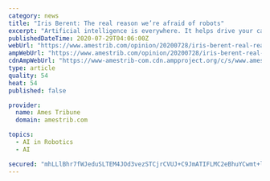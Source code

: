 ```yaml
---
category: news
title: "Iris Berent: The real reason we’re afraid of robots"
excerpt: "Artificial intelligence is everywhere. It helps drive your car, recognizes your face at the airport’s immigration checkpoint, interprets your CT"
publishedDateTime: 2020-07-29T04:06:00Z
webUrl: "https://www.amestrib.com/opinion/20200728/iris-berent-real-reason-we8217re-afraid-of-robots"
ampWebUrl: "https://www.amestrib.com/opinion/20200728/iris-berent-real-reason-we8217re-afraid-of-robots?template=ampart"
cdnAmpWebUrl: "https://www-amestrib-com.cdn.ampproject.org/c/s/www.amestrib.com/opinion/20200728/iris-berent-real-reason-we8217re-afraid-of-robots?template=ampart"
type: article
quality: 54
heat: 54
published: false

provider:
  name: Ames Tribune
  domain: amestrib.com

topics:
  - AI in Robotics
  - AI

secured: "mhLLlBhr7fWJeduSLTEM4JOd3vezSTCjrCVUJ+C9JmATIFLMC2eBhuYCwmt+llY6/eBINzQ0XKJD9vDsxrQWQLSkDVVZ7o9PfusT1+wNv8K/+VTylHRJ5uJvcvJtQJPWUbzHcWW+/RZ9DdLQBrZjMdmQ7V78UlMZ/f6M2/nD1U8uFMMuZil8TpPA8FpNzot4Sqs+TWQ/TDKUBize4sq/aUlNUf20f7MZz/p529ygsLWL9FYqaJjJCVuCXfSUTsWNsdfHhhIdX8BpFkiUh+KsQeQURaPZB09a4JkmrUPjggMiVCdg52T1RVURl+aTbuVd/4cE/Vq2T4Zlxkgz5O4kLA==;uZwhzUZa1eVAHBeWUDkS+w=="
---
```


